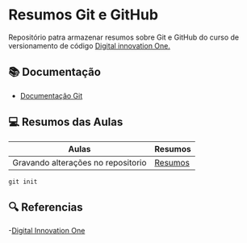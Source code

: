 # Resumos Git e GitHub

Repositório patra armazenar resumos sobre Git e GitHub do curso de versionamento de código [Digital innovation One.](https://www.dio.me/)

## 📚 Documentação
- [Documentação Git](https://git-scm.com/doc)

## 💻 Resumos das Aulas

| Aulas | Resumos |
|-------|---------|
|Gravando alterações no repositorio| [Resumos]()|

```
git init

```
## 🔍 Referencias
-[Digital Innovation One]()
